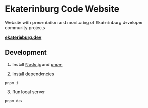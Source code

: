 # Ekaterinburg Code Website

Website with presentation and monitoring of Ekaterinburg developer community projects

**[ekaterinburg.dev](https://ekaterinburg.dev)**

## Development

1. Install [Node.js](https://nodejs.org/en/download/) and [pnpm](https://www.npmjs.com/package/pnpm#user-content-installation)

2. Install dependencies

```
pnpm i
```

3. Run local server

```
pnpm dev
```
